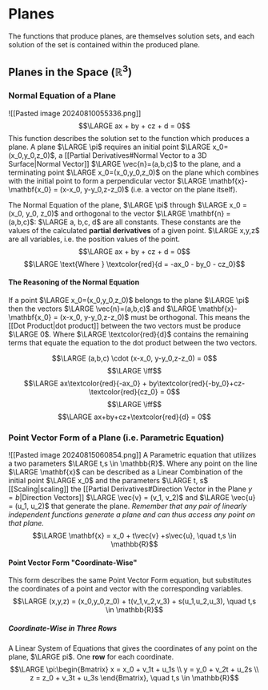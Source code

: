 # Planes
The functions that produce planes, are themselves solution sets, and each solution of the set is contained within the produced plane.
## Planes in the Space ($\mathbb{R}^3$)
### Normal Equation of a Plane
![[Pasted image 20240810055336.png]]
$$\LARGE ax + by + cz + d = 0$$
This function describes the solution set to the function which produces a plane.
	A plane $\LARGE \pi$ requires an initial point $\LARGE x_0=(x_0,y_0,z_0)$, a [[Partial Derivatives#Normal Vector to a 3D Surface|Normal Vector]] $\LARGE \vec{n}=(a,b,c)$ to the plane, and a terminating point $\LARGE x_0=(x_0,y_0,z_0)$ on the plane which combines with the initial point to form a perpendicular vector $\LARGE \mathbf{x}-\mathbf{x_0} = (x-x_0, y-y_0,z-z_0)$ (i.e. a vector on the plane itself).

The Normal Equation of the plane, $\LARGE \pi$ through $\LARGE x_0 = (x_0, y_0, z_0)$ and orthogonal to the vector $\LARGE \mathbf{n} = (a,b,c)$:
	$\LARGE a, b,c, d$ are all constants.
		These constants are the values of the calculated **partial derivatives** of a given point.
			$\LARGE x,y,z$ are all variables, i.e. the position values of the point. 
$$\LARGE ax + by + cz + d = 0$$
$$\LARGE \text{Where } \textcolor{red}{d = -ax_0 - by_0 - cz_0}$$
#### The Reasoning of the Normal Equation
If a point $\LARGE x_0=(x_0,y_0,z_0)$ belongs to the plane $\LARGE \pi$ then the vectors $\LARGE \vec{n}=(a,b,c)$ and $\LARGE \mathbf{x}-\mathbf{x_0} = (x-x_0, y-y_0,z-z_0)$ must be orthogonal.
	This means the [[Dot Product|dot product]] between the two vectors must be produce $\LARGE 0$.
		Where $\LARGE \textcolor{red}{d}$ contains the remaining terms that equate the equation to the dot product between the two vectors.
		
$$\LARGE (a,b,c) \cdot (x-x_0, y-y_0,z-z_0) = 0$$
$$\LARGE  \iff$$
$$\LARGE  ax\textcolor{red}{-ax_0} + by\textcolor{red}{-by_0}+cz-\textcolor{red}{cz_0} = 0$$
$$\LARGE  \iff$$
$$\LARGE ax+by+cz+\textcolor{red}{d} = 0$$
### Point Vector Form of a Plane (i.e. Parametric Equation)
![[Pasted image 20240815060854.png]]
A Parametric equation that utilizes a two parameters $\LARGE t,s \in \mathbb{R}$.
	Where any point on the line $\LARGE \mathbf{x}$ can be described as a Linear Combination of the initial point $\LARGE x_0$ and the parameters $\LARGE t, s$ [[Scaling|scaling]] the [[Partial Derivatives#Direction Vector in the Plane $y = b$|Direction Vectors]] $\LARGE \vec{v} = (v_1, v_2)$ and $\LARGE \vec{u} = (u_1, u_2)$ that generate the plane.
		*Remember that any pair of linearly independent functions generate a plane and can thus access any point on that plane.*
$$\LARGE \mathbf{x} = x_0 + t\vec{v} +s\vec{u}, \quad t,s \in \mathbb{R}$$
#### Point Vector Form "Coordinate-Wise"
This form describes the same Point Vector Form equation, but substitutes the coordinates of a point and vector with the corresponding variables.
$$\LARGE (x,y,z) = (x_0,y_0,z_0) + t(v_1,v_2,v_3) + s(u_1,u_2,u_3), \quad t,s \in \mathbb{R}$$
##### Coordinate-Wise in Three Rows
A Linear System of Equations that gives the coordinates of any point on the plane, $\LARGE pi$.
	One **row** for each coordinate. 
$$\LARGE \pi:\begin{Bmatrix} x = x_0 + v_1t + u_1s \\ y = y_0 + v_2t + u_2s \\ z = z_0 + v_3t + u_3s \end{Bmatrix}, \quad t,s \in \mathbb{R}$$
